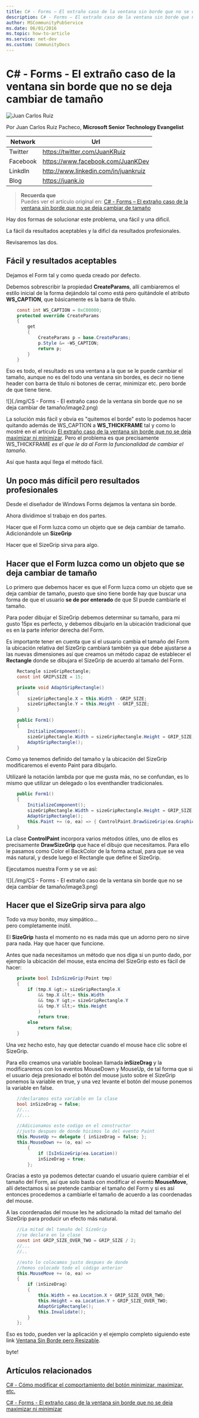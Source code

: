 ```yaml
---
title: C# - Forms – El extraño caso de la ventana sin borde que no se deja cambiar de tamaño
description: C# - Forms – El extraño caso de la ventana sin borde que no se deja cambiar de tamaño
author: MSCommunityPubService
ms.date: 06/01/2016
ms.topic: how-to-article
ms.service: net-dev
ms.custom: CommunityDocs
---
```







# C# - Forms - El extraño caso de la ventana sin borde que no se deja cambiar de tamaño

![Juan Carlos Ruiz ](http://gravatar.com/avatar/2c36e6ebd9b4d33c3e9a0362607b3e57?s=150)
<!-- -->

Por Juan Carlos Ruiz Pacheco, **Microsoft Senior Technology Evangelist**

  Network   | Url
  ----------|----------------------------------------
  Twitter   | https://twitter.com/JuanKRuiz
  Facebook  | https://www.facebook.com/JuanKDev
  LinkdIn   | http://www.linkedin.com/in/juankruiz
  Blog      | https://juank.io



>**Recuerda que** <br/>
>Puedes ver el artículo original en: 
> [C# - Forms – El extraño caso de la ventana sin borde que no se deja cambiar de tamaño](https://juank.io/c-forms-ventana-sin-borde-que-no-se-deja-cambiar-tamano/)



Hay dos formas de solucionar este problema, una fácil y una dificil.

La fácil da resultados aceptables y la dificl da resultados
profesionales.

Revisaremos las dos.

Fácil y resultados aceptables
-----------------------------

Dejamos el Form tal y como queda creado por defecto.

Debemos sobrescribir la propiedad **CreateParams**, allí cambiaremos el
estilo inicial de la forma dejándolo tal como está pero quitándole el
atributo **WS\_CAPTION**, que básicamente es la barra de título.

```csharp
    const int WS_CAPTION = 0xC00000;
    protected override CreateParams
    {
        get
        {
            CreateParams p = base.CreateParams;
            p.Style &= ~WS_CAPTION;
            return p;
        }
    }
```

Eso es todo, el resultado es una ventana a la que se le puede cambiar el
tamaño, aunque no es del todo una ventana sin bordes, es decir no tiene
header con barra de titulo ni botones de cerrar, minimizar etc. pero
borde de que tiene tiene.

![](./img/CS - Forms - El extraño caso de la ventana sin borde que no se deja cambiar de tamaño/image2.png)


La solución más fácil y obvia es "quitemos el borde" esto lo podemos
hacer quitando además de WS\_CAPTION a **WS\_THICKFRAME** tal y como lo
mostré en el artículo [El extraño caso de la ventana sin borde que no se
deja maximizar ni
minimizar](http://juank.io/extrano-caso-ventana-sin-borde-no-deja-maximizar-minimizar/).
Pero el problema es que precisamente WS\_THICKFRAME *es el que le da al
Form la funcionalidad de cambiar el tamaño*.

Así que hasta aquí llega el método fácil.

Un poco más difícil pero resultados profesionales
-------------------------------------------------

Desde el diseñador de Windows Forms dejamos la ventana sin borde.

Ahora dividimoe sl trabajo en dos partes.

Hacer que el Form luzca como un objeto que se deja cambiar de tamaño.
Adicionándole un **SizeGrip**

Hacer que el SizeGrip sirva para algo.

Hacer que el Form luzca como un objeto que se deja cambiar de tamaño
--------------------------------------------------------------------

Lo primero que debemos hacer es que el Form luzca como un objeto que se
deja cambiar de tamaño, puesto que sino tiene borde hay que buscar una
forma de que el usuario **se de por enterado** de que SI puede cambiarle
el tamaño.

Para poder dibujar el SizeGrip debemos determinar su tamaño, para mi
gusto 15px es perfecto, y debemos dibujarlo en la ubicación tradicional
que es en la parte inferior derecha del Form.

Es importante tener en cuenta que si el usuario cambia el tamaño del
Form la ubicación relativa del SizeGrip cambiará también ya que debe
ajustarse a las nuevas dimensiones así que creamos un método capaz de
establecer el **Rectangle** donde se dibujara el SizeGrip de acuerdo al
tamaño del Form.

```csharp
    Rectangle sizeGripRectangle;
    const int GRIP\SIZE = 15;

    private void AdaptGripRectangle()
    {
        sizeGripRectangle.X = this.Width - GRIP_SIZE;
        sizeGripRectangle.Y = this.Height - GRIP_SIZE;
    }

    public Form1()
    {
        InitializeComponent();
        sizeGripRectangle.Width = sizeGripRectangle.Height = GRIP_SIZE;
        AdaptGripRectangle();
    }
```

Como ya tenemos definido del tamaño y la ubicación del SizeGrip
modificaremos el evento Paint para dibujarlo.

Utilizaré la notación lambda por que me gusta más, no se confundan, es
lo mismo que utilizar un delegado o los eventhandler tradicionales.

```csharp
    public Form1()
    {
        InitializeComponent();
        sizeGripRectangle.Width = sizeGripRectangle.Height = GRIP_SIZE;
        AdaptGripRectangle();
        this.Paint += (o, ea) => { ControlPaint.DrawSizeGrip(ea.Graphics, this.BackColor, sizeGripRectangle); };
    }
```

La clase **ControlPaint** incorpora varios métodos útiles, uno de ellos
es precisamente **DrawSizeGrip** que hace el dibujo que necesitamos.
Para ello le pasamos como Color el BackColor de la forma actual, para
que se vea más natural, y desde luego el Rectangle que define el
SizeGrip.

Ejecutamos nuestra Form y se ve así:

![](./img/CS - Forms - El extraño caso de la ventana sin borde que no se deja cambiar de tamaño/image3.png)


Hacer que el SizeGrip sirva para algo
-------------------------------------

Todo va muy bonito, muy simpático...\
pero completamente inútil.

El **SizeGrip** hasta el momento no es nada más que un adorno pero no
sirve para nada. Hay que hacer que funcione.

Antes que nada necesitamos un método que nos diga si un punto dado, por
ejemplo la ubicación del mouse, esta encima del SizeGrip esto es fácil
de hacer:

```csharp
    private bool IsInSizeGrip(Point tmp)
    {
        if (tmp.X &gt;= sizeGripRectangle.X
            && tmp.X &lt;= this.Width
            && tmp.Y &gt;= sizeGripRectangle.Y
            && tmp.Y &lt;= this.Height
            )
            return true;
        else
            return false;
    }
```

Una vez hecho esto, hay que detectar cuando el mouse hace clic sobre el
SizeGrip.

Para ello creamos una variable boolean llamada **inSizeDrag** y la
modificaremos con los eventos MouseDown y MouseUp, de tal forma que si
el usuario deja presionado el botón del mouse justo sobre el SizeGrip
ponemos la variable en true, y una vez levante el botón del mouse
ponemos la variable en false.


```csharp
    //declaramos esta variable en la clase
    bool inSizeDrag = false;
    //...
    //...

    //Adicionamos este codigo en el constructor
    //justo despues de donde hicimos lo del evento Paint
    this.MouseUp += delegate { inSizeDrag = false; };
    this.MouseDown += (o, ea) =>
        {
            if (IsInSizeGrip(ea.Location))
            inSizeDrag = true;
        };
```

Gracias a esto ya podemos detectar cuando el usuario quiere cambiar el
el tamaño del Form, así que solo basta con modificar el evento
**MouseMove**, allí detectamos si se pretende cambiar el tamaño del Form
y si es así entonces procedemos a cambiarle el tamaño de acuerdo a las
coordenadas del mouse.

A las coordenadas del mouse les he adicionado la mitad del tamaño del
SizeGrip para producir un efecto más natural.

```csharp
    //La mitad del tamaño del SizeGrip
    //se declara en la clase
    const int GRIP_SIZE_OVER_TWO = GRIP_SIZE / 2;
    //...
    //..

    //esto lo colocamos justo despues de donde
    //hemos colocado todo el código anterior
    this.MouseMove += (o, ea) =>
    {
        if (inSizeDrag)
        {
            this.Width = ea.Location.X + GRIP_SIZE_OVER_TWO;
            this.Height = ea.Location.Y + GRIP_SIZE_OVER_TWO;
            AdaptGripRectangle();
            this.Invalidate();
        }
    };
```

Eso es todo, pueden ver la aplicación y el ejemplo completo siguiendo
este link [Ventana Sin Borde pero
Resizable](https://3ca0xg.bn1301.livefilestore.com/y2p7KeHzUBSZxStWEeYrgmALiGhgxSbJnyakDJe-n2gvDFAM3fYDNgTdbzSkGbvNXJoKW6Ee-mllGKrFc5Wm2KaBQ/VentanaSinBordeResizable.rar?download&psid=1).

byte!

Artículos relacionados
----------------------

[C# - Cómo modificar el comportamiento del botón minimizar, maximizar,
etc.](http://juank.io/csharp-c-como-modificar-comportamiento-boton-minimizar-maximizar/)

[C# - Forms - El extraño caso de la ventana sin borde que no se deja
maximizar ni
minimizar](http://juank.io/extrano-caso-ventana-sin-borde-no-deja-maximizar-minimizar/)


